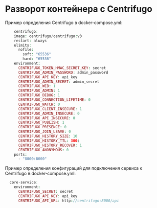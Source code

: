 # Разворот контейнера с Centrifugo

Пример определения Centrifugo в docker-compose.yml:
```php
    centrifugo:
    image: centrifugo/centrifugo:v3
    restart: always
    ulimits:
      nofile:
        soft: "65536"
        hard: "65536"
    environment:
      CENTRIFUGO_TOKEN_HMAC_SECRET_KEY: secret
      CENTRIFUGO_ADMIN_PASSWORD: admin_password
      CENTRIFUGO_API_KEY: api_key
      CENTRIFUGO_ADMIN_SECRET: admin_secret
      CENTRIFUGO_WEB: 1
      CENTRIFUGO_ADMIN: 1
      CENTRIFUGO_DEBUG: 1
      CENTRIFUGO_CONNECTION_LIFETIME: 0
      CENTRIFUGO_WATCH: 0
      CENTRIFUGO_CLIENT_INSECURE: 1
      CENTRIFUGO_ADMIN_INSECURE: 0
      CENTRIFUGO_API_INSECURE: 0
      CENTRIFUGO_PUBLISH: 1
      CENTRIFUGO_PRESENCE: 0
      CENTRIFUGO_JOIN_LEAVE: 0
      CENTRIFUGO_HISTORY_SIZE: 10
      CENTRIFUGO_HISTORY_TTL: 300s
      CENTRIFUGO_HISTORY_RECOVER: 1
      CENTRIFUGO_ANONYMOUS: 0
    ports:
      - "8000:8000"
```
Пример определения конфигураций для подключения сервиса к Centrifugo в docker-compose.yml:
```php
  core-service:
    environment:
      CENTRIFUGO_SECRET: secret
      CENTRIFUGO_API_KEY: api_key
      CENTRIFUGO_API_URL: http://centrifugo:8000/api
```